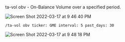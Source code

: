 ta-vol obv - On-Balance Volume over a specified period.

![Screen Shot 2022-03-17 at 9 46 40 PM](https://user-images.githubusercontent.com/85772166/158939230-ba6d5404-dc03-44e1-8a3d-9363ad5637a4.png)

```
/ta-vol obv ticker: GME interval: 5 past_days: 30
```

![Screen Shot 2022-03-17 at 9 48 18 PM](https://user-images.githubusercontent.com/85772166/158939377-35e54643-1b14-4961-9753-dafa001886ea.png)
